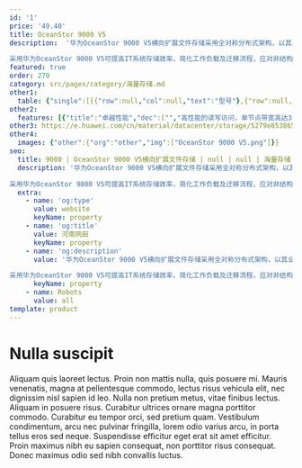 ```yaml
---
id: '1'
price: '49.40'
title: OceanStor 9000 V5
description:  '华为OceanStor 9000 V5横向扩展文件存储采用全对称分布式架构，以其业界领先的卓越性能、大规模横向扩展能力和超大单一文件系统为用户提供非结构化数据共享资源存储，是面向海量非结构化数据存储应用的横向扩展文件存储系统。

采用华为OceanStor 9000 V5可提高IT系统存储效率，简化工作负载及迁移流程，应对非结构化数据的增长和演变。'
featured: true
order: 270
category: src/pages/category/海量存储.md
other1: 
  table: {"single":[[{"row":null,"col":null,"text":"型号"},{"row":null,"col":null,"text":"OceanStor 9000 V5"}],[{"row":null,"col":null,"text":"系统架构"},{"row":null,"col":null,"text":"全对称分布式架构"}],[{"row":null,"col":null,"text":"节点数"},{"row":null,"col":null,"text":"3～288"}],[{"row":null,"col":null,"text":"系统特性"},{"row":null,"col":null,"text":"分布式文件系统，支持全局命名空间，可动态扩展"}],[{"row":null,"col":null,"text":"应用场景"},{"row":null,"col":null,"text":"非结构化存储应用场景"}],[{"row":null,"col":null,"text":"前端组网类型"},{"row":null,"col":null,"text":"40GE，25GE，10GE，GE，InfiniBand"}],[{"row":null,"col":null,"text":"内部互联组网类型"},{"row":null,"col":null,"text":"25GE，10GE，InfiniBand"}],[{"row":null,"col":null,"text":"数据保护级别"},{"row":null,"col":null,"text":"N+1，N+2，N+3，N+4"}],[{"row":null,"col":null,"text":"支持硬盘类型"},{"row":null,"col":null,"text":"SSD、SAS、SATA、NL SAS"}],[{"row":null,"col":null,"text":"软件特性"},{"row":null,"col":null,"text":"动态分级存储（InfoTier）\n客户端连接自动负载均衡（InfoEqualizer）\n空间配额管理（InfoAllocator）\n快照（InfoStamper）\nWORM（InfoLocker）\n远程复制（InfoReplicator）\n性能加速（InfoTurbo）\n视频监控图片修复（InfoRevive）\n数据迁移（InfoMigrator）\n防病毒（InfoScanner）\n文件聚合（File Aggregation）\n文件过滤（File filtering）\n第三方虚拟机（InfoContainer）\n华为流直存（InfoStreamDS）"}],[{"row":null,"col":null,"text":"数据自愈"},{"row":null,"col":null,"text":"数据自动化并行快速恢复，最高恢复速度达2TB/hr"}],[{"row":null,"col":null,"text":"协议支持"},{"row":null,"col":null,"text":"NFS，CIFS，FTP，NIS，OpenStack Manila，Microsoft Active Directory，LDAP"}]]}
other2:
  features: [{"title":"卓越性能","dec":["","高性能的读写访问，单节点带宽高达3.84 GB/s，整系统可达TB/s级",""]},{"title":"弹性空间","dec":["","3节点到288节点的Scale-out平滑扩展，消除多个命名空间带来的数据孤岛",""]},{"title":"简单易用","dec":["","统一命名空间，统一管理系统内所有软硬件资源，最小化系统管理维护复杂度",""]}]
other3: https://e.huawei.com/cn/material/datacenter/storage/5279e853865841e88caf4ab2e97d70db
other4:
  images: {"other":{"org":"other","img":["OceanStor 9000 V5.png"]}}
seo:
  title: 9000 | OceanStor 9000 V5横向扩展文件存储 | null | null | 海量存储 | 数据存储
  description: '华为OceanStor 9000 V5横向扩展文件存储采用全对称分布式架构，以其业界领先的卓越性能、大规模横向扩展能力和超大单一文件系统为用户提供非结构化数据共享资源存储，是面向海量非结构化数据存储应用的横向扩展文件存储系统。

采用华为OceanStor 9000 V5可提高IT系统存储效率，简化工作负载及迁移流程，应对非结构化数据的增长和演变。'
  extra:
    - name: 'og:type'
      value: website
      keyName: property
    - name: 'og:title'
      value: 河南网田
      keyName: property
    - name: 'og:description'
      value: '华为OceanStor 9000 V5横向扩展文件存储采用全对称分布式架构，以其业界领先的卓越性能、大规模横向扩展能力和超大单一文件系统为用户提供非结构化数据共享资源存储，是面向海量非结构化数据存储应用的横向扩展文件存储系统。

采用华为OceanStor 9000 V5可提高IT系统存储效率，简化工作负载及迁移流程，应对非结构化数据的增长和演变。'
      keyName: property
    - name: Robots
      value: all
template: product
---
```


# Nulla suscipit

Aliquam quis laoreet lectus. Proin non mattis nulla, quis posuere mi. Mauris venenatis, magna at pellentesque commodo, lectus risus vehicula elit, nec dignissim nisl sapien id leo. Nulla non pretium metus, vitae finibus lectus. Aliquam in posuere risus. Curabitur ultrices ornare magna porttitor commodo. Curabitur eu tempor orci, sed pretium quam. Vestibulum condimentum, arcu nec pulvinar fringilla, lorem odio varius arcu, in porta tellus eros sed neque. Suspendisse efficitur eget erat sit amet efficitur. Proin maximus nibh eu sapien consequat, non porttitor risus consequat. Donec maximus odio sed nibh convallis luctus.